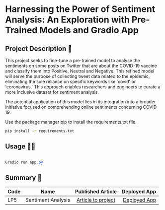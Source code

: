

# Harnessing the Power of Sentiment Analysis: An Exploration with Pre-Trained Models and Gradio App

## Project Description 🧐
This project seeks to fine-tune a pre-trained model to analyse the sentiments on some posts on Twitter that are about the COVID-19 vaccine and classify them into Positive, Neutral and Negative. This refined model will serve the purpose of collecting tweet data related to the epidemic, eliminating the sole reliance on specific keywords like 'covid' or 'coronavirus.' This approach enables researchers and engineers to curate a more inclusive dataset for sentiment analysis.

The potential application of this model lies in its integration into a broader initiative focused on comprehending online sentiments concerning COVID-19. 

Use the package manager [pip](https://pip.pypa.io/en/stable/) to install the requirements.txt file. 

```bash
pip install -r requirements.txt
```

## Usage 👍🏾

```powershell

Gradio run app.py


```


## Summary 💬
| Code      | Name        | Published Article |  Deployed App |
|-----------|-------------|:-------------:|------:|
| LP5 | Sentiment Analysis |  [Article to project](https://medium.com/@mdkumassah/harnessing-the-power-of-sentiment-analysis-an-exploration-with-gradio-app-293f22ccb215) | [Deployed App](https://huggingface.co/spaces/QuophyDzifa/Sentiment-Analysis-NLP) |

